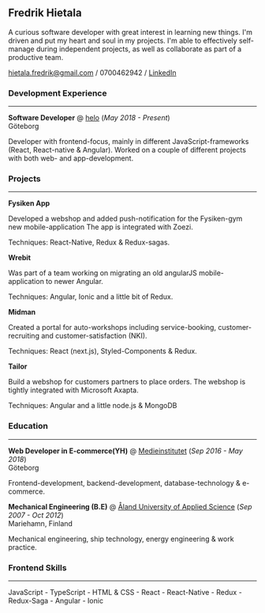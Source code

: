 ## Fredrik Hietala

A curious software developer with great interest in learning new things. I'm driven and put my heart and soul in my projects. I'm able to effectively self-manage during independent projects, as well as collaborate as part of a productive team.

<hietala.fredrik@gmail.com> / 0700462942 / [LinkedIn](https://www.linkedin.com/in/fredrik-hietala-4a8a4467/)

### Development Experience

---

**Software Developer** @ [helo](https://www.helo.se/) (*May 2018 - Present*)  
Göteborg 


Developer with frontend-focus, mainly in different JavaScript-frameworks (React, React-native & Angular). Worked on a couple of different projects with both web- and app-development.

### Projects

---

**Fysiken App**

Developed a webshop and added push-notification for the Fysiken-gym new mobile-application The app is integrated with Zoezi.

Techniques: React-Native, Redux & Redux-sagas.

**Wrebit**

Was part of a team working on migrating an old angularJS mobile-application to newer Angular.

Techniques: Angular, Ionic and a little bit of Redux.

**Midman**

Created a portal for auto-workshops including service-booking, customer-recruiting and customer-satisfaction (NKI).

Techniques: React (next.js), Styled-Components & Redux.

**Tailor**

Build a webshop for customers partners to place orders. The webshop is tightly integrated with Microsoft Axapta.

Techniques: Angular and a little node.js & MongoDB

### Education

---

**Web Developer in E-commerce(YH)** @ [Medieinstitutet](https://medieinstitutet.se/) (*Sep 2016 - May 2018*)  
Göteborg

Frontend-development, backend-development, database-technology & e-commerce.  
  
  
  
**Mechanical Engineering (B.E)** @ [Åland University of Applied Science](https://www.ha.ax/) (*Sep 2007 - Oct 2012*)  
Mariehamn, Finland

Mechanical engineering, ship technology, energy engineering & work practice.  


### Frontend Skills

---

JavaScript - TypeScript - HTML & CSS - React - React-Native - Redux - Redux-Saga - Angular - Ionic



